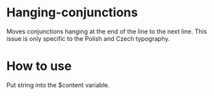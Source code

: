 # Hanging-conjunctions
Moves conjunctions hanging at the end of the line to the next line. This issue is only specific to the Polish and Czech typography. 

# How to use
Put string into the $content variable.
